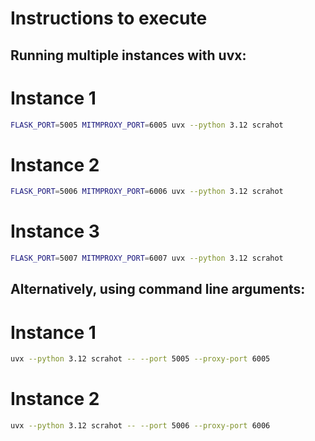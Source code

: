 # Instructions to execute

## Running multiple instances with uvx:
# Instance 1
```sh 
FLASK_PORT=5005 MITMPROXY_PORT=6005 uvx --python 3.12 scrahot 
```

# Instance 2  
```sh 
FLASK_PORT=5006 MITMPROXY_PORT=6006 uvx --python 3.12 scrahot
```

# Instance 3
```sh 
FLASK_PORT=5007 MITMPROXY_PORT=6007 uvx --python 3.12 scrahot
``` 

## Alternatively, using command line arguments:
# Instance 1
```sh 
uvx --python 3.12 scrahot -- --port 5005 --proxy-port 6005
```

# Instance 2
```sh
uvx --python 3.12 scrahot -- --port 5006 --proxy-port 6006
```